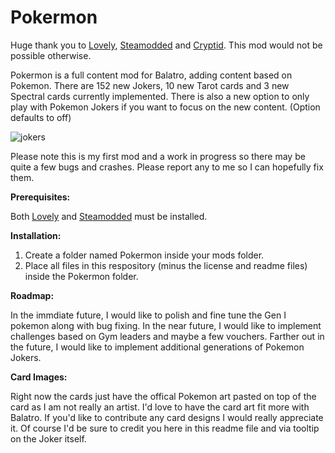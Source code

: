 # Pokermon
Huge thank you to [Lovely](https://github.com/ethangreen-dev/lovely-injector), [Steamodded](https://github.com/Steamopollys/Steamodded) and [Cryptid](https://github.com/MathIsFun0/Cryptid).
This mod would not be possible otherwise. 

Pokermon is a full content mod for Balatro, adding content based on Pokemon. There are 152 new Jokers, 10 new Tarot cards and 3 new Spectral cards currently implemented.
There is also a new option to only play with Pokemon Jokers if you want to focus on the new content. (Option defaults to off)

![jokers](https://github.com/user-attachments/assets/ddbadac0-deeb-439d-9dcb-5f8e7696de39)

Please note this is my first mod and a work in progress so there may be quite a few bugs and crashes. Please report any to me so I can hopefully fix them.

**Prerequisites:**

Both [Lovely](https://github.com/ethangreen-dev/lovely-injector) and [Steamodded](https://github.com/Steamopollys/Steamodded) must be installed.

**Installation:**

1. Create a folder named Pokermon inside your mods folder.
2. Place all files in this respository (minus the license and readme files) inside the Pokermon folder.

**Roadmap:**

In the immdiate future, I would like to polish and fine tune the Gen I pokemon along with bug fixing. 
In the near future, I would like to implement challenges based on Gym leaders and maybe a few vouchers. 
Farther out in the future, I would like to implement additional generations of Pokemon Jokers.

**Card Images:**

Right now the cards just have the offical Pokemon art pasted on top of the card as I am not really an artist. I'd love to have the card art fit more with Balatro. 
If you'd like to contribute any card designs I would really appreciate it. Of course I'd be sure to credit you here in this readme file and via tooltip on the Joker itself.
